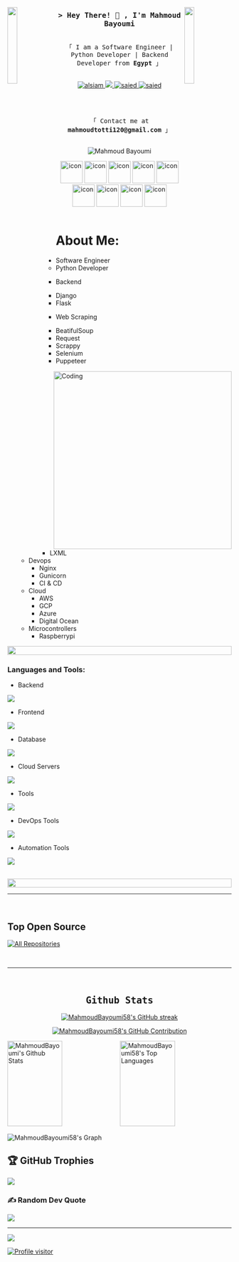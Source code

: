 
<!-- [![wakatime](https://wakatime.com/badge/user/eebb3dd8-d9b2-40de-9b88-6fd6cac99dbc.svg)](https://wakatime.com/@eebb3dd8-d9b2-40de-9b88-6fd6cac99dbc) -->

<img align="left" src="https://user-images.githubusercontent.com/65187002/144930161-2f783401-8d27-4fdf-a2f7-cc0ba32f1f1f.gif" width="21%" style="display:inline;"><img align="right" src="https://user-images.githubusercontent.com/65187002/144930161-2f783401-8d27-4fdf-a2f7-cc0ba32f1f1f.gif" width="21%" style="display:inline;">


<!-- Intro  -->
<h3 align="center">
        <samp>&gt; Hey There! 👋 , I'm Mahmoud Bayoumi
        </samp>
</h3>


<p align="center"> 
  <samp>
    <br>
    「 I am a Software Engineer | Python Developer | Backend Developer from <b>Egypt</b> 」
    <br>
    <br>
  </samp>
</p>


<p align="center">
<!--  <a href="https://alsiam.com" target="blank">
  <img src="https://img.shields.io/badge/Website-DC143C?style=for-the-badge&logo=medium&logoColor=white" alt="alsiam" />
 </a> -->
 <a href="https://www.linkedin.com/in/mahmoud-bayoumi-9736932b7/" target="_blank">
  <img src="https://img.shields.io/badge/LinkedIn-0077B5?style=for-the-badge&logo=linkedin&logoColor=white" alt="alsiam"/>
 </a>
 <!-- <a href="https://dev.to/alsiam" target="_blank">
  <img src="https://img.shields.io/badge/dev.to-0A0A0A?style=for-the-badge&logo=dev.to&logoColor=white" alt="alsiam" />
 </a> -->
 <a href="https://twitter.com/m_bayoumi1999" target="_blank">
  <img src="https://img.shields.io/badge/Twitter-1DA1F2?style=for-the-badge&logo=twitter&logoColor=white" />
 </a>
 <a href="" target="_blank">
  <img src="https://img.shields.io/badge/Facebook-20BEFF?&style=for-the-badge&logo=facebook&logoColor=white" alt="saied"  />
  </a> 
 <a href="http://Wa.me/201068453392" target="_blank">
  <img src="https://img.shields.io/badge/whatsapp%20-128C7E.svg?style=for-the-badge&logo=whatsapp&logoColor=white" alt="saied"  />
  </a> 
</p>
<br />
<p align="center"> 
  <samp>
    <br>
    「 Contact me at <b>mahmoudtotti120@gmail.com</b> 」
    <br>
    <br>
  </samp>
</p>

<p align="center"> 
 <img src="https://komarev.com/ghpvc/?username=MahmoudBayoumi58&label=Profile%20views&color=0e75b6&style=flat" alt="Mahmoud Bayoumi" /> 
</p>

<div align="center">
  <img src="https://techstack-generator.vercel.app/python-icon.svg" alt="icon" width="50" height="50" />
  <img src="https://techstack-generator.vercel.app/django-icon.svg" alt="icon" width="50" height="50" />
  <img src="https://techstack-generator.vercel.app/js-icon.svg" alt="icon" width="50" height="50" />
  <img src="https://techstack-generator.vercel.app/restapi-icon.svg" alt="icon" width="50" height="50" />
      
  <img src="https://techstack-generator.vercel.app/docker-icon.svg" alt="icon" width="50" height="50" />
  <img src="https://techstack-generator.vercel.app/nginx-icon.svg" alt="icon" width="50" height="50" />
  <img src="https://techstack-generator.vercel.app/kubernetes-icon.svg" alt="icon" width="50" height="50" />
  <img src="https://techstack-generator.vercel.app/aws-icon.svg" alt="icon" width="50" height="50" />
  <img src="https://techstack-generator.vercel.app/mysql-icon.svg" alt="icon" width="50" height="50" />
</div>

<br>


#  About Me:

<img align="right" alt="Coding" width="400" src="https://user-images.githubusercontent.com/74038190/229223263-cf2e4b07-2615-4f87-9c38-e37600f8381a.gif">


- Software Engineer 
  - Python Developer 
    - Backend 
      - Django 
      - Flask 
 
    - Web Scraping
      - BeatifulSoup
      - Request
      - Scrappy
      - Selenium
      - Puppeteer
      - LXML
  - Devops
    - Nginx
    - Gunicorn
    - CI & CD
  - Cloud
    - AWS
    - GCP
    - Azure
    - Digital Ocean
  - Microcontrollers 
    - Raspberrypi





<img src="https://i.imgur.com/dBaSKWF.gif" height="20" width="100%">

<h3 align="left">Languages and Tools:</h3>

- Backend
<p align="left">
  <a href="https://skillicons.dev">
    <img src="https://skillicons.dev/icons?i=py,django,js,nodejs,flask,fastapi,express" />
  </a>
</p>

- Frontend
<p align="left">
  <a href="https://skillicons.dev">
    <img src="https://skillicons.dev/icons?i=qt,js,html,css,bootstrap,tailwind,materialui" />
  </a>
</p>

- Database
<p align="left">
  <a href="https://skillicons.dev">
    <img src="https://skillicons.dev/icons?i=mysql,postgresql,mongodb,redis" />
  </a>
</p>

- Cloud Servers
<p align="left">
  <a href="https://skillicons.dev">
    <img src="https://skillicons.dev/icons?i=aws,gcp,azure,heroku,firebase,cloudflare,vercel" />
  </a>
</p>

- Tools
<p align="left">
  <a href="https://skillicons.dev">
    <img src="https://skillicons.dev/icons?i=git,github,docker,idea,vscode,postman,linux,ubuntu,figma,xd" />
  </a>
</p>

- DevOps Tools
<p align="left">
  <a href="https://skillicons.dev">
    <img src="https://skillicons.dev/icons?i=docker,nginx,ansible" />
  </a>
</p>

- Automation Tools
<p align="left">
  <a href="https://skillicons.dev">
    <img src="https://skillicons.dev/icons?i=selenium" />
  </a>
</p>

<br/>

<img src="https://i.imgur.com/dBaSKWF.gif" height="20" width="100%">

<br/>
<hr/>
<br/>

## Top Open Source 
<!-- [![Eazy Downloader](https://github-readme-stats.vercel.app/api/pin/?username=MahmoudBayoumi58&repo=Eazy_Downloader&border_color=7F3FBF&bg_color=0D1117&title_color=C9D1D9&text_color=8B949E&icon_color=7F3FBF)](https://github.com/MahmoudBayoumi58/Eazy_Downloader.git)
[![Media Encryptor](https://github-readme-stats.vercel.app/api/pin/?username=MahmoudBayoumi58&repo=mediaSecure&border_color=7F3FBF&bg_color=0D1117&title_color=C9D1D9&text_color=8B949E&icon_color=7F3FBF)](https://github.com/MahmoudBayoumi58/mediaSecure.git)
[![Illminor Platform](https://github-readme-stats.vercel.app/api/pin/?username=MahmoudBayoumi58&repo=Illminor&border_color=7F3FBF&bg_color=0D1117&title_color=C9D1D9&text_color=8B949E&icon_color=7F3FBF)]([https://github.com/alsiam/alsiam](https://github.com/MahmoudBayoumi58/Illminor.git))
[![Django MVC Template](https://github-readme-stats.vercel.app/api/pin/?username=MahmoudBayoumi58&repo=Django_MVC_Template&border_color=7F3FBF&bg_color=0D1117&title_color=C9D1D9&text_color=8B949E&icon_color=7F3FBF)](https://github.com/MahmoudBayoumi58/Django_MVC_Template) -->

<p align="left">
  <a href="https://github.com/MahmoudBayoumi58?tab=repositories" target="_blank"><img alt="All Repositories" title="All Repositories" src="https://img.shields.io/badge/-All%20Repos-2962FF?style=for-the-badge&logo=koding&logoColor=white"/></a>
</p>

<br/>
<hr/>
<br/>



<h2 align="center">
             <samp> Github Stats </samp>
</h2>


<p align="center">
  <a href="https://github.com/MahmoudBayoumi58">
    <img src="https://github-readme-streak-stats.herokuapp.com/?user=MahmoudBayoumi58&theme=radical&border=7F3FBF&background=0D1117" alt="MahmoudBayoumi58's GitHub streak"/>
  </a>
</p>

<p align="center">
  <a href="https://github.com/MahmoudBayoumi58">
    <img src="https://github-profile-summary-cards.vercel.app/api/cards/profile-details?username=MahmoudBayoumi58&theme=radical" alt="MahmoudBayoumi58's GitHub Contribution"/>
  </a>
</p>

<a> 
    <a href="https://github.com/MahmoudBayoumi58"><img alt="MahmoudBayoumi's Github Stats" src="https://denvercoder1-github-readme-stats.vercel.app/api?username=MahmoudBayoumi58&show_icons=true&count_private=true&theme=react&border_color=7F3FBF&bg_color=0D1117&title_color=F85D7F&icon_color=F8D866" height="192px" width="49.5%"/></a>
  <a href="https://github.com/MahmoudBayoumi58"><img alt="MahmoudBayoumi58's Top Languages" src="https://denvercoder1-github-readme-stats.vercel.app/api/top-langs/?username=MahmoudBayoumi58&langs_count=8&layout=compact&theme=react&border_color=7F3FBF&bg_color=0D1117&title_color=F85D7F&icon_color=F8D866" height="192px" width="49.5%"/></a>
  <br/>
</a>

![MahmoudBayoumi58's Graph](https://github-readme-activity-graph.vercel.app/graph?username=MahmoudBayoumi58&custom_title=MahmoudBayoumi58's%20GitHub%20Activity%20Graph&bg_color=0D1117&color=7F3FBF&line=7F3FBF&point=7F3FBF&area_color=FFFFFF&title_color=FFFFFF&area=true)


## 🏆 GitHub Trophies
![](https://github-profile-trophy.vercel.app/?username=MahmoudBayoumi58&theme=radical&no-frame=false&no-bg=false&margin-w=4)

### ✍️ Random Dev Quote
![](https://quotes-github-readme.vercel.app/api?type=horizontal&theme=radical)

---
[![](https://visitcount.itsvg.in/api?id=MahmoudBayoumi58&icon=0&color=0)](https://visitcount.itsvg.in)

<a href="https://komarev.com/ghpvc/?username=MahmoudBayoumi58">
  <img align="center" src="https://komarev.com/ghpvc/?username=MahmoudBayoumi58&label=Visitors&color=0e75b6&style=flat" alt="Profile visitor" />
</a>
